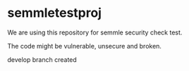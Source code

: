 # semmletestproj

We are using this repository for semmle security check test. 

The code might be vulnerable, unsecure and broken. 

develop branch created
